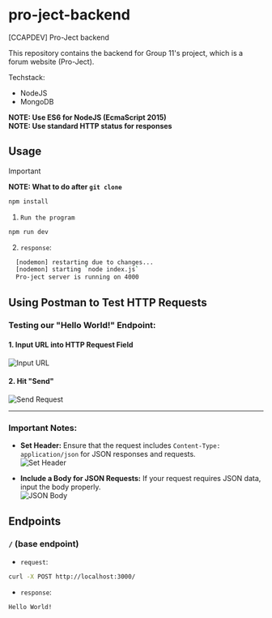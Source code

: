 # pro-ject-backend
[CCAPDEV] Pro-Ject backend

This repository contains the backend for Group 11's project, which is a forum website (Pro-Ject).

Techstack:
- NodeJS
- MongoDB

**NOTE: Use ES6 for NodeJS (EcmaScript 2015)**  
**NOTE: Use standard HTTP status for responses**

## **Usage**
> [!IMPORTANT]
> **NOTE: What to do after `git clone`**
> ```bash
> npm install
> ```

1. `Run the program`
```bash
npm run dev
```

2. `response`:
```bash
  [nodemon] restarting due to changes...
  [nodemon] starting `node index.js`
  Pro-ject server is running on 4000
```

## Using Postman to Test HTTP Requests

### Testing our "Hello World!" Endpoint:

#### 1. Input URL into HTTP Request Field  
![Input URL](https://github.com/user-attachments/assets/9523c0ca-1a39-4511-97dd-05218c77a98f)

#### 2. Hit "Send"  
![Send Request](https://github.com/user-attachments/assets/cad56ac4-9e47-4c73-802d-49a9389d3fa3)

---

### Important Notes:
- **Set Header:** Ensure that the request includes `Content-Type: application/json` for JSON responses and requests.  
  ![Set Header](https://github.com/user-attachments/assets/4e1c03f3-8364-42b5-92d0-fde6e02ffcc3)

- **Include a Body for JSON Requests:** If your request requires JSON data, input the body properly.  
  ![JSON Body](https://github.com/user-attachments/assets/8131ebec-fc28-4bc1-bef3-38647866bd00)


## **Endpoints**

### `/` (base endpoint)
* `request`:
```bash
curl -X POST http://localhost:3000/
```

* `response`:
```bash
Hello World!
```
